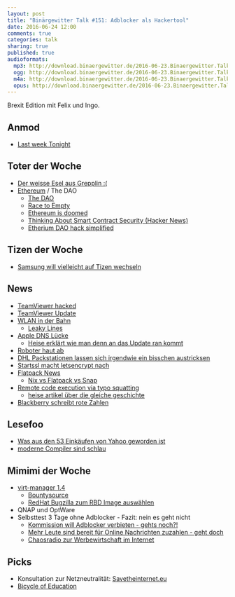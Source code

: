 ```yaml
---
layout: post
title: "Binärgewitter Talk #151: Adblocker als Hackertool"
date: 2016-06-24 12:00
comments: true
categories: talk
sharing: true
published: true
audioformats:
  mp3: http://download.binaergewitter.de/2016-06-23.Binaergewitter.Talk.151.mp3
  ogg: http://download.binaergewitter.de/2016-06-23.Binaergewitter.Talk.151.ogg
  m4a: http://download.binaergewitter.de/2016-06-23.Binaergewitter.Talk.151.m4a
  opus: http://download.binaergewitter.de/2016-06-23.Binaergewitter.Talk.151.opus
---
```

Brexit Edition mit Felix und Ingo.

## Anmod
- [Last week Tonight](https://www.youtube.com/watch?v=iAgKHSNqxa8)

## Toter der Woche
- [Der weisse Esel aus Grepplin :(](http://www.lvz.de/Mitteldeutschland/News/Weisser-Esel-im-Tierpark-stirbt-an-Ueberfuetterung)
- [Ethereum](https://www.ethereum.org/) / The DAO
  * [The DAO](http://www.coindesk.com/the-dao-just-raised-50-million-but-what-is-it/)
  * [Race to Empty](http://vessenes.com/more-ethereum-attacks-race-to-empty-is-the-real-deal/)
  * [Ethereum is doomed](http://nakamotoinstitute.org/mempool/ethereum-is-doomed/)
  * [Thinking About Smart Contract Security (Hacker News)](https://news.ycombinator.com/item?id=11931181)
  * [Etherium DAO hack simplified](http://blog.erratasec.com/2016/06/etheriumdao-hack-similfied.html)

## Tizen der Woche
- [Samsung will vielleicht auf Tizen wechseln](http://www.mobilegeeks.de/artikel/umfrage-der-woche-sollte-samsung-fuer-tizen-auf-android-verzichten/)


## News
- [TeamViewer hacked](http://www.inquisitr.com/3156809/teamviewer-accounts-hacked-users-claim/)
- [TeamViewer Update](http://www.kitguru.net/gaming/security-software/jon-martindale/teamviewer-hackers-are-stealing-hundreds-from-users/)
- [WLAN in der Bahn](http://www.heise.de/newsticker/meldung/Bahn-verpflichtet-sich-zu-WLAN-in-allen-ICE-noch-2016-3245510.html)
  * [Leaky Lines](https://de.wikipedia.org/wiki/Schlitzkabel)
- [Apple DNS Lücke](http://www.heise.de/newsticker/meldung/DNS-Sicherheitsluecke-bei-Apple-Weitere-Plattformen-betroffen-3244645.html)
  * [Heise erklärt wie man denn an das Update ran kommt](http://www.heise.de/mac-and-i/meldung/Kritische-Luecke-in-AirPort-Basisstationen-Unbedingt-Firmware-aktualisieren-3244470.html)
- [Roboter haut ab](http://www.mobilegeeks.de/news/roboter-verdrueckt-sich-selbststaendig-aus-dem-labor/)
- [DHL Packstationen lassen sich irgendwie ein bisschen austricksen](http://www.heise.de/newsticker/meldung/DHL-Packstation-Sicherheitsluecke-beguenstigt-Missbrauch-der-fast-3000-Paketautomaten-3243343.html)
- [Startssl macht letsencrypt nach](http://www.heise.de/newsticker/meldung/StartEncrypt-Kostenlose-SSL-TLS-Zertifikate-von-StartCom-3241775.html)
- [Flatpack News](http://www.heise.de/newsticker/meldung/Linux-Snap-Konkurrent-Flatpak-jetzt-offiziell-freigegeben-3246482.html)
  * [Nix vs Flatpack vs Snap](https://www.reddit.com/r/linux/comments/4ohvur/nix_vs_snap_vs_flatpak_what_are_the_differences/)
- [ Remote code execution via typo squatting](http://arstechnica.com/security/2016/06/college-student-schools-govs-and-mils-on-perils-of-arbitrary-code-execution/)
  * [heise artikel über die gleiche geschichte](http://www.heise.de/newsticker/meldung/Student-verschreibt-sich-absichtlich-und-US-Regierung-fuehrt-potentiellen-Schadcode-aus-3246728.html)
- [Blackberry schreibt rote Zahlen](http://www.heise.de/newsticker/meldung/Blackberry-haelt-trotz-roter-Zahlen-noch-an-Smartphones-fest-3247801.html)


## Lesefoo
- [Was aus den 53 Einkäufen von Yahoo geworden ist](http://gizmodo.com/heres-what-happened-to-all-of-marissa-mayers-yahoo-acqu-1781980352?utm_source=nextdraft)
- [moderne Compiler sind schlau](http://lemire.me/blog/2016/05/23/the-surprising-cleverness-of-modern-compilers/)

## Mimimi der Woche
- [virt-manager 1.4](http://www.pro-linux.de/news/1/23675/virt-manager-14-mit-virgil-unterst%C3%BCtzung.html)
  * [Bountysource](https://www.bountysource.com/)
  * [RedHat Bugzilla zum RBD Image auswählen](https://bugzilla.redhat.com/show_bug.cgi?id=1074169#c10)
- QNAP und OptWare
- Selbsttest 3 Tage ohne Adblocker - Fazit: nein es geht nicht
  * [Kommission will Adblocker verbieten - gehts noch?!](http://www.heise.de/newsticker/meldung/Bund-Laender-Kommission-prueft-Adblocker-Verbot-3240196.html)
  * [Mehr Leute sind bereit für Online Nachrichten zuzahlen - geht doch](http://www.heise.de/newsticker/meldung/Studie-Zahlungsbereitschaft-fuer-Online-Nachrichten-steigt-3245479.html)
  * [Chaosradio zur Werbewirtschaft im Internet](http://chaosradio.ccc.de/cr223.html)


## Picks
- Konsultation zur Netzneutralität: [Savetheinternet.eu](https://savetheinternet.eu/de/)
- [Bicycle of Education](https://mobile.twitter.com/Research_Tim/status/737757291437527040?s=09)
